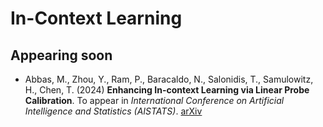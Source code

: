 # In-Context Learning

## Appearing soon

- Abbas, M., Zhou, Y., Ram, P., Baracaldo, N., Salonidis, T., Samulowitz, H., Chen, T. (2024) **Enhancing In-context Learning via Linear Probe Calibration**. To appear in *International Conference on Artificial Intelligence and Statistics (AISTATS)*. [arXiv](https://arxiv.org/abs/2401.12406)